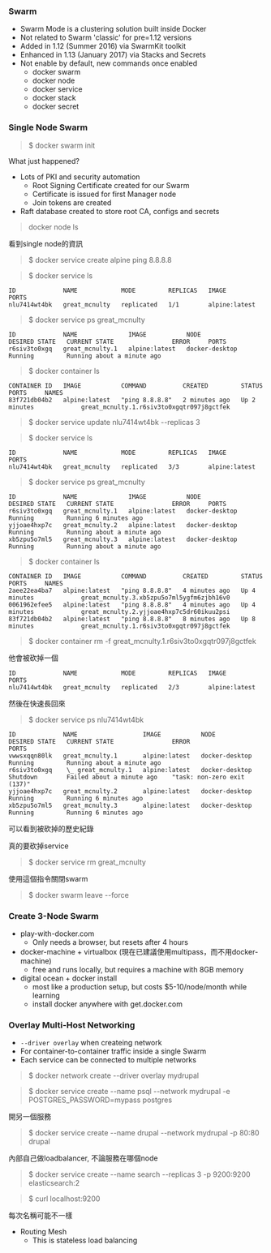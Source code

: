### Swarm
* Swarm Mode is a clustering solution built inside Docker
* Not related to Swarm 'classic' for pre=1.12 versions
* Added in 1.12 (Summer 2016) via SwarmKit toolkit
* Enhanced in 1.13 (January 2017) via Stacks and Secrets
* Not enable by default, new commands once enabled
  * docker swarm
  * docker node
  * docker service
  * docker stack
  * docker secret

### Single Node Swarm

> $ docker swarm init

What just happened?
* Lots of PKI and security automation
  * Root Signing Certificate created for our Swarm
  * Certificate is issued for first Manager node
  * Join tokens are created
* Raft database created to store root CA, configs and secrets

> docker node ls

看到single node的資訊

> $ docker service create alpine ping 8.8.8.8

> $ docker service ls

```
ID             NAME            MODE         REPLICAS   IMAGE           PORTS
nlu7414wt4bk   great_mcnulty   replicated   1/1        alpine:latest  
```

> $ docker service ps great_mcnulty

```
ID             NAME              IMAGE           NODE             DESIRED STATE   CURRENT STATE                ERROR     PORTS
r6siv3to0xgq   great_mcnulty.1   alpine:latest   docker-desktop   Running         Running about a minute ago  
```

> $ docker container ls

```
CONTAINER ID   IMAGE           COMMAND          CREATED         STATUS         PORTS     NAMES
83f721db04b2   alpine:latest   "ping 8.8.8.8"   2 minutes ago   Up 2 minutes             great_mcnulty.1.r6siv3to0xgqtr097j8gctfek
```

> $ docker service update nlu7414wt4bk --replicas 3

> $ docker service ls

```
ID             NAME            MODE         REPLICAS   IMAGE           PORTS
nlu7414wt4bk   great_mcnulty   replicated   3/3        alpine:latest   
```

> $ docker service ps great_mcnulty

```
ID             NAME              IMAGE           NODE             DESIRED STATE   CURRENT STATE                ERROR     PORTS
r6siv3to0xgq   great_mcnulty.1   alpine:latest   docker-desktop   Running         Running 6 minutes ago                  
yjjoae4hxp7c   great_mcnulty.2   alpine:latest   docker-desktop   Running         Running about a minute ago             
xb5zpu5o7ml5   great_mcnulty.3   alpine:latest   docker-desktop   Running         Running about a minute ago 
```

> $ docker container ls

```
CONTAINER ID   IMAGE           COMMAND          CREATED         STATUS         PORTS     NAMES
2aee22ea4ba7   alpine:latest   "ping 8.8.8.8"   4 minutes ago   Up 4 minutes             great_mcnulty.3.xb5zpu5o7ml5ygfm6zjbh16v0
0061962efee5   alpine:latest   "ping 8.8.8.8"   4 minutes ago   Up 4 minutes             great_mcnulty.2.yjjoae4hxp7c5dr60ikuu2psi
83f721db04b2   alpine:latest   "ping 8.8.8.8"   8 minutes ago   Up 8 minutes             great_mcnulty.1.r6siv3to0xgqtr097j8gctfek
```

> $ docker container rm -f great_mcnulty.1.r6siv3to0xgqtr097j8gctfek

他會被砍掉一個
```
ID             NAME            MODE         REPLICAS   IMAGE           PORTS
nlu7414wt4bk   great_mcnulty   replicated   2/3        alpine:latest 
```
然後在快速長回來

> $ docker service ps nlu7414wt4bk

```
ID             NAME                  IMAGE           NODE             DESIRED STATE   CURRENT STATE                ERROR                         PORTS
vwwsxqqn80lk   great_mcnulty.1       alpine:latest   docker-desktop   Running         Running about a minute ago                                 
r6siv3to0xgq    \_ great_mcnulty.1   alpine:latest   docker-desktop   Shutdown        Failed about a minute ago    "task: non-zero exit (137)"   
yjjoae4hxp7c   great_mcnulty.2       alpine:latest   docker-desktop   Running         Running 6 minutes ago                                      
xb5zpu5o7ml5   great_mcnulty.3       alpine:latest   docker-desktop   Running         Running 6 minutes ago   
```
可以看到被砍掉的歷史紀錄

真的要砍掉service
> $ docker service rm great_mcnulty

使用這個指令關閉swarm
> $ docker swarm leave --force

### Create 3-Node Swarm
* play-with-docker.com
  * Only needs a browser, but resets after 4 hours
* docker-machine + virtualbox (現在已建議使用multipass，而不用docker-machine)
  * free and runs locally, but requires a machine with 8GB memory
* digital ocean + docker install
  * most like a production setup, but costs $5-10/node/month while learning
  * install docker anywhere with get.docker.com

### Overlay Multi-Host Networking
* `--driver overlay` when createing network
* For container-to-container traffic inside a single Swarm
* Each service can be connected to multiple networks

> $ docker network create --driver overlay mydrupal

> $ docker service create --name psql --network mydrupal -e POSTGRES_PASSWORD=mypass postgres

開另一個服務

> $ docker service create --name drupal --network mydrupal -p 80:80 drupal

內部自己做loadbalancer, 不論服務在哪個node

> $ docker service create --name search --replicas 3 -p 9200:9200 elasticsearch:2

> $ curl localhost:9200

每次名稱可能不一樣

* Routing Mesh
  * This is stateless load balancing 